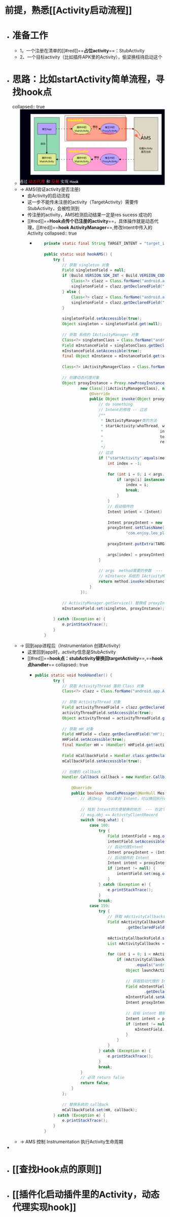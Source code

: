 # 前提，熟悉[[Activity启动流程]]
- # 准备工作
	- 1，一个注册在清单的[[#red]]==**占位activity**==：StubActivity
	- 2、一个目标activity（比如插件APK里的Activity），偷梁换柱待启动这个
- # 思路：比如startActivity简单流程，寻找hook点
  collapsed:: true
	- ![image.png](../assets/image_1692684276463_0.png)
	- -> AMS(验证activity是否注册)
		- 由Activity的启动流程
		- 这一步不能传未注册的activity（TargetActivity）需要传StubActivity，会被检测到
		- 传注册的activity，AMS检测启动结果一定是res sucess 成功的
		- [[#red]]==**Hook点传个已注册的activity**==，具体操作就是动态代理，[[#red]]==**hook ActivityManager**==,修改Intent中传入的Activity
		  collapsed:: true
			- ```java
			      private static final String TARGET_INTENT = "target_intent";
			  
			      public static void hookAMS() {
			          try {
			              // 获取 singleton 对象
			              Field singletonField = null;
			              if (Build.VERSION.SDK_INT < Build.VERSION_CODES.O) { // 小于8.0
			                  Class<?> clazz = Class.forName("android.app.ActivityManagerNative");
			                  singletonField = clazz.getDeclaredField("gDefault");
			              } else {
			                  Class<?> clazz = Class.forName("android.app.ActivityManager");
			                  singletonField = clazz.getDeclaredField("IActivityManagerSingleton");
			              }
			  
			              singletonField.setAccessible(true);
			              Object singleton = singletonField.get(null);
			  
			              // 获取 系统的 IActivityManager 对象
			              Class<?> singletonClass = Class.forName("android.util.Singleton");
			              Field mInstanceField = singletonClass.getDeclaredField("mInstance");
			              mInstanceField.setAccessible(true);
			              final Object mInstance = mInstanceField.get(singleton);
			  
			              Class<?> iActivityManagerClass = Class.forName("android.app.IActivityManager");
			  
			              // 创建动态代理对象
			              Object proxyInstance = Proxy.newProxyInstance(Thread.currentThread().getContextClassLoader(),
			                      new Class[]{iActivityManagerClass}, new InvocationHandler() {
			                          @Override
			                          public Object invoke(Object proxy, Method method, Object[] args) throws Throwable {
			                              // do something
			                              // Intent的修改 -- 过滤
			                              /**
			                               * IActivityManager类的方法
			                               * startActivity(whoThread, who.getBasePackageName(), intent,
			                               *                         intent.resolveTypeIfNeeded(who.getContentResolver()),
			                               *                         token, target != null ? target.mEmbeddedID : null,
			                               *                         requestCode, 0, null, options)
			                               */
			                              // 过滤
			                              if ("startActivity".equals(method.getName())) {
			                                  int index = -1;
			  
			                                  for (int i = 0; i < args.length; i++) {
			                                      if (args[i] instanceof Intent) {
			                                          index = i;
			                                          break;
			                                      }
			                                  }
			                                  // 启动插件的
			                                  Intent intent = (Intent) args[index];
			  
			                                  Intent proxyIntent = new Intent();
			                                  proxyIntent.setClassName("com.enjoy.leo_plugin",
			                                          "com.enjoy.leo_plugin.ProxyActivity");
			  
			                                  proxyIntent.putExtra(TARGET_INTENT, intent);
			  
			                                  args[index] = proxyIntent;
			                              }
			  
			                              // args  method需要的参数  --- 不改变原有的执行流程
			                              // mInstance 系统的 IActivityManager 对象
			                              return method.invoke(mInstance, args);
			                          }
			                      });
			  
			              // ActivityManager.getService() 替换成 proxyInstance
			              mInstanceField.set(singleton, proxyInstance);
			  
			          } catch (Exception e) {
			              e.printStackTrace();
			          }
			      }
			  
			  ```
	- -> 回到app进程后（Instrumentation 创建Activity）
		- 这里回到app时，activity信息是StubActivity
		- [[#red]]==**hook点：stubActivity替换回targetActivity**==,==**hook点handler**==
		  collapsed:: true
			- ```java
			  public static void hookHandler() {
			          try {
			              // 获取 ActivityThread 类的 Class 对象
			              Class<?> clazz = Class.forName("android.app.ActivityThread");
			  
			              // 获取 ActivityThread 对象
			              Field activityThreadField = clazz.getDeclaredField("sCurrentActivityThread");
			              activityThreadField.setAccessible(true);
			              Object activityThread = activityThreadField.get(null);
			  
			              // 获取 mH 对象
			              Field mHField = clazz.getDeclaredField("mH");
			              mHField.setAccessible(true);
			              final Handler mH = (Handler) mHField.get(activityThread);
			  
			              Field mCallbackField = Handler.class.getDeclaredField("mCallback");
			              mCallbackField.setAccessible(true);
			  
			              // 创建的 callback
			              Handler.Callback callback = new Handler.Callback() {
			  
			                  @Override
			                  public boolean handleMessage(@NonNull Message msg) {
			                      // 通过msg  可以拿到 Intent，可以换回执行插件的Intent
			  
			                      // 找到 Intent的方便替换的地方  --- 在这个类里面 ActivityClientRecord --- Intent intent 非静态
			                      // msg.obj == ActivityClientRecord
			                      switch (msg.what) {
			                          case 100:
			                              try {
			                                  Field intentField = msg.obj.getClass().getDeclaredField("intent");
			                                  intentField.setAccessible(true);
			                                  // 启动代理Intent
			                                  Intent proxyIntent = (Intent) intentField.get(msg.obj);
			                                  // 启动插件的 Intent
			                                  Intent intent = proxyIntent.getParcelableExtra(TARGET_INTENT);
			                                  if (intent != null) {
			                                      intentField.set(msg.obj, intent);
			                                  }
			                              } catch (Exception e) {
			                                  e.printStackTrace();
			                              }
			                              break;
			                          case 159:
			                              try {
			                                  // 获取 mActivityCallbacks 对象
			                                  Field mActivityCallbacksField = msg.obj.getClass()
			                                          .getDeclaredField("mActivityCallbacks");
			  
			                                  mActivityCallbacksField.setAccessible(true);
			                                  List mActivityCallbacks = (List) mActivityCallbacksField.get(msg.obj);
			  
			                                  for (int i = 0; i < mActivityCallbacks.size(); i++) {
			                                      if (mActivityCallbacks.get(i).getClass().getName()
			                                              .equals("android.app.servertransaction.LaunchActivityItem")) {
			                                          Object launchActivityItem = mActivityCallbacks.get(i);
			  
			                                          // 获取启动代理的 Intent
			                                          Field mIntentField = launchActivityItem.getClass()
			                                                  .getDeclaredField("mIntent");
			                                          mIntentField.setAccessible(true);
			                                          Intent proxyIntent = (Intent) mIntentField.get(launchActivityItem);
			  
			                                          // 目标 intent 替换 proxyIntent
			                                          Intent intent = proxyIntent.getParcelableExtra(TARGET_INTENT);
			                                          if (intent != null) {
			                                              mIntentField.set(launchActivityItem, intent);
			                                          }
			                                      }
			                                  }
			                              } catch (Exception e) {
			                                  e.printStackTrace();
			                              }
			                              break;
			                      }
			                      // 必须 return false
			                      return false;
			                  }
			              };
			  
			              // 替换系统的 callBack
			              mCallbackField.set(mH, callback);
			          } catch (Exception e) {
			              e.printStackTrace();
			          }
			      }
			  ```
	- -> AMS 控制 Instrumentation 执行Activity生命周期
-
- # [[查找Hook点的原则]]
- # [[插件化启动插件里的Activity，动态代理实现hook]]